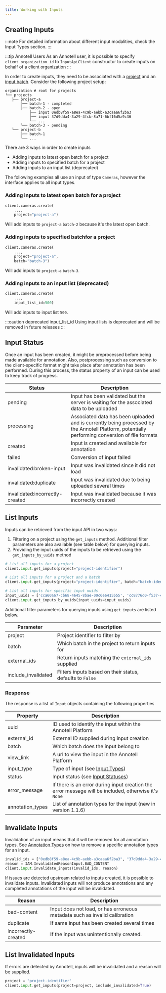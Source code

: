```yaml
---
title: Working with Inputs
---
```


## Creating Inputs

:::note
For detailed information about different input modalities, check the Input Types section.
:::

:::tip Annotell Users
As an Annotell user, it is possible to specify `client_organization_id` to `InputApiClient` constructor to create inputs on behalf of a client organization
:::

In order to create inputs, they need to be associated with a [project](project) and an [input batch](project#batch). Consider the following project setup:

```
organization # root for projects
└── projects
   ├── project-a
       ├── batch-1 - completed
       ├── batch-2 - open
           ├── input 0edb8f59-a8ea-4c9b-aebb-a3caaa6f2ba3
           ├── input 37d9dda4-3a29-4fcb-8a71-6bf16d5a9c36
           └── ...
       └── batch-3 - pending
   └── project-b
       ├── batch-1
       └── ...
```

There are 3 ways in order to create inputs

- Adding inputs to latest open batch for a project
- Adding inputs to specified batch for a project
- Adding inputs to an input list (deprecated)

The following examples all use an input of type `Cameras`, however the interface applies to all input types.

### Adding inputs to latest open batch for a project

```python
client.cameras.create(
    ...,
    project="project-a")
```

Will add inputs to `project-a` `batch-2` because it's the latest open batch.

### Adding inputs to specified batchfor a project

```python
client.cameras.create(
    ...,
    project="project-a",
    batch="batch-3")
```

Will add inputs to `project-a` `batch-3`.

### Adding inputs to an input list (deprecated)

```python
client.cameras.create(
    ...,
    input_list_id=500)
```

Will add inputs to input list `500`.

:::caution deprecated input_list_id
Using input lists is deprecated and will be removed in future releases
:::

## Input Status

Once an input has been created, it might be preprocessed before being made available for annotation. Also, postprocessing such as conversion to the client-specific format might take place after annotation has been performed. During this process, the status property of an input can be used to keep track of progress.

| Status                          | Description                                                                                                             |
| ------------------------------- | ----------------------------------------------------------------------------------------------------------------------- |
| pending                         | Input has been validated but the server is waiting for the associated data to be uploaded                               |
| processing                      | Associated data has been uploaded and is currently being processed by the Annotell Platform, potentially performing conversion of file formats |
| created                         | Input is created and available for annotation                                                                           |
| failed                          | Conversion of input failed                                                                                              |
| invalidated:broken-input        | Input was invalidated since it did not load                                                                             |
| invalidated:duplicate           | Input was invalidated due to being uploaded several times                                                               |
| invalidated:incorrectly-created | Input was invalidated because it was incorrectly created                                                                |

## List Inputs



Inputs can be retrieved from the input API in two ways:
1. Filtering on a project using the `get_inputs` method. Additional filter parameters are also available 
   (see table below) for querying inputs.
2. Providing the input uuids of the inputs to be retrieved using the `get_inputs_by_uuids` method

```python
# List all inputs for a project
client.input.get_inputs(project="project-identifier")

# List all inputs for a project and a batch
client.input.get_inputs(project="project-identifier", batch="batch-identifier") 

# List all inputs for specific input uuids
input_uuids = ['cca60a67-cb68-4645-8bae-00c6e6415555', 'cc8776d0-f537-4094-8b11-8c2111741e2f', ...]
client.input.get_inputs_by_uuids(input_uuids=input_uuids)
```

Additional filter parameters for querying inputs using `get_inputs` are listed below.

| Parameter           | Description                                               |
| ------------------- | --------------------------------------------------------- |
| project             | Project identifier to filter by                           |
| batch               | Which batch in the project to return inputs for           |
| external_ids        | Return inputs matching the `external_ids` supplied        |
| include_invalidated | Filters inputs based on their status, defaults to `False` |

### Response
The response is a list of `Input` objects containing the following properties

| Property      | Description                                                         |
| --------------|---------------------------------------------------------------------|
| uuid          | ID used to identify the input within the Annotell Platform          |
| external_id   | External ID supplied during input creation                          |
| batch         | Which batch does the input belong to                                |
| view_link     | A url to view the input in the Annotell Platform                    |
| input_type    | Type of input (see [Input Types](../key_concepts.md))               |
| status        | Input status (see [Input Statuses](#input-status))                  |
| error_message | If there is an error during input creation the error message will be included, otherwise it's `None` |
| annotation_types | List of annotation types for the input (new in version 1.1.6)    |

## Invalidate Inputs

Invalidation of an input means that it will be removed for all annotation types. See [Annotation Types](annotation_types.md)
on how to remove a specific annotation types for an input.

```python
invalid_ids = ["0edb8f59-a8ea-4c9b-aebb-a3caaa6f2ba3", "37d9dda4-3a29-4fcb-8a71-6bf16d5a9c36"]
reason = IAM.InvalidatedReasonInput.BAD_CONTENT
client.input.invalidate_inputs(invalid_ids, reason)
```

If issues are detected upstream related to inputs created, it is possible to invalidate inputs.
Invalidated inputs will not produce annotations and any completed annotations of the input will be invalidated.

| Reason              | Description                                                                |
| ------------------- | -------------------------------------------------------------------------- |
| bad-content         | Input does not load, or has erroneous metadata such as invalid calibration |
| duplicate           | If same input has been created several times                               |
| incorrectly-created | If the input was unintentionally created.                                  |

## List Invalidated Inputs

If errors are detected by Annotell, inputs will be invalidated and a reason will be supplied.

```python
project = "project-identifier"
client.input.get_inputs(project=project, include_invalidated=True)
```